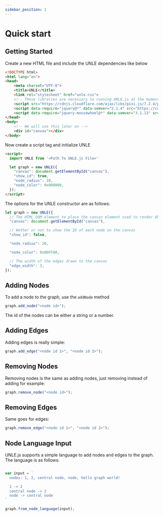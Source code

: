 ```yaml
---
sidebar_position: 1
---
```


# Quick start

## Getting Started

Create a new HTML file and include the UNLE dependencies like below

```html
<!DOCTYPE html>
<html lang="en">
<head>
    <meta charset="UTF-8">
    <title>UNLE</title>
    <link rel="stylesheet" href="unle.css">
    <!-- These libraries are necessary to running UNLE.js at the moment -->
    <script src="https://cdnjs.cloudflare.com/ajax/libs/pixi.js/7.2.4/pixi.min.js" integrity="sha512-Ch/O6kL8BqUwAfCF7Ie5SX1Hin+BJgYH4pNjRqXdTEqMsis1TUYg+j6nnI9uduPjGaj7DN4UKCZgpvoExt6dkw==" crossorigin="anonymous" referrerpolicy="no-referrer"></script>
    <script data-require="jquery@*" data-semver="2.1.4" src="https://code.jquery.com/jquery-2.1.4.min.js"></script>
    <script data-require="jquery-mousewheel@*" data-semver="3.1.13" src="//cdnjs.cloudflare.com/ajax/libs/jquery-mousewheel/3.1.13/jquery.mousewheel.min.js"></script>
</head>
<body>
    <!-- We will use this later on -->
    <div id="canvas"></div>
</body>
```

Now create a script tag and initialize UNLE

```html
<script>
  import UNLE from '<Path To UNLE.js File>'

  let graph = new UNLE({
    "canvas": document.getElementById("canvas"),
    "show_id": true,
    "node_radius": 20,
    "node_color": 0x000000,
  });
</script>
```

The options for the UNLE constructor are as follows:

```js
let graph = new UNLE({
  // The HTML DOM element to place the canvas element used to render UNLE in
  "canvas": document.getElementById("canvas"),

  // Wether or not to show the ID of each node on the canvas
  "show_id": false,

  "node_radius": 20,

  "node_color": 0x00FF00,

  // The width of the edges drawn to the canvas
  "edge_width": 3,
});
```

## Adding Nodes

To add a node to the graph, use the `addNode` method

```js
graph.add_node("<node id>");
```

The id of the nodes can be either a string or a number.

## Adding Edges

Adding edges is really simple:

```js
graph.add_edge("<node id 1>", "<node id 2>");
```

## Removing Nodes

Removing nodes is the same as adding nodes, just removing instead of adding for example:

```js
graph.remove_node("<node id>");
```

## Removing Edges

Same goes for edges:

```js
graph.remove_edge("<node id 1>", "<node id 2>");
```

## Node Language Input

UNLE.js supports a simple language to add nodes and edges to the graph. The language is as follows:

```js

var input = `
  nodes: 1, 2, central node, node, hello graph world!

  1 -> 2
  central node -> 2
  node -> central node
`

graph.from_node_language(input);
```
